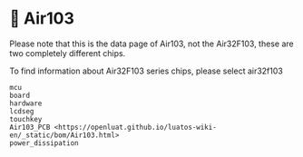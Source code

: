 # 🚗 Air103

Please note that this is the data page of Air103, not the Air32F103, these are two completely different chips.

To find information about Air32F103 series chips, please select air32f103

```{toctree}
mcu
board
hardware
lcdseg
touchkey
Air103_PCB <https://openluat.github.io/luatos-wiki-en/_static/bom/Air103.html>
power_dissipation
```
